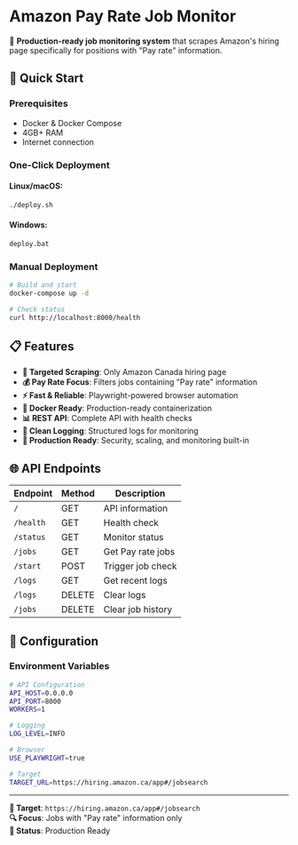 # Amazon Pay Rate Job Monitor

🎯 **Production-ready job monitoring system** that scrapes Amazon's hiring page specifically for positions with "Pay rate" information.

## 🚀 Quick Start

### Prerequisites
- Docker & Docker Compose
- 4GB+ RAM
- Internet connection

### One-Click Deployment

#### Linux/macOS:
```bash
./deploy.sh
```

#### Windows:
```cmd
deploy.bat
```

### Manual Deployment

```bash
# Build and start
docker-compose up -d

# Check status
curl http://localhost:8000/health
```

## 📋 Features

- **🎯 Targeted Scraping**: Only Amazon Canada hiring page
- **💰 Pay Rate Focus**: Filters jobs containing "Pay rate" information
- **⚡ Fast & Reliable**: Playwright-powered browser automation
- **🐳 Docker Ready**: Production-ready containerization
- **📊 REST API**: Complete API with health checks
- **📝 Clean Logging**: Structured logs for monitoring
- **🔧 Production Ready**: Security, scaling, and monitoring built-in

## 🌐 API Endpoints

| Endpoint | Method | Description |
|----------|--------|-----------|
| `/` | GET | API information |
| `/health` | GET | Health check |
| `/status` | GET | Monitor status |
| `/jobs` | GET | Get Pay rate jobs |
| `/start` | POST | Trigger job check |
| `/logs` | GET | Get recent logs |
| `/logs` | DELETE | Clear logs |
| `/jobs` | DELETE | Clear job history |

## 🔧 Configuration

### Environment Variables

```bash
# API Configuration
API_HOST=0.0.0.0
API_PORT=8000
WORKERS=1

# Logging
LOG_LEVEL=INFO

# Browser
USE_PLAYWRIGHT=true

# Target
TARGET_URL=https://hiring.amazon.ca/app#/jobsearch
```

---

**🎯 Target**: `https://hiring.amazon.ca/app#/jobsearch`  
**🔍 Focus**: Jobs with "Pay rate" information only  
**🚀 Status**: Production Ready
